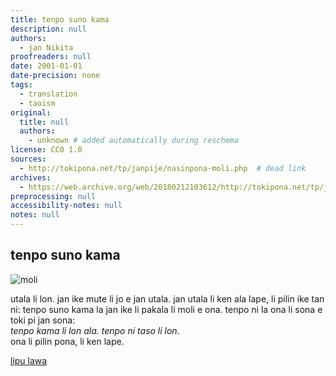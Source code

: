 ```yaml
---
title: tenpo suno kama
description: null
authors:
  - jan Nikita
proofreaders: null
date: 2001-01-01
date-precision: none
tags:
  - translation
  - taoism
original:
  title: null
  authors:
    - unknown # added automatically during reschema
license: CC0 1.0
sources:
  - http://tokipona.net/tp/janpije/nasinpona-moli.php  # dead link
archives:
  - https://web.archive.org/web/20180212103612/http://tokipona.net/tp/janpije/nasinpona-moli.php
preprocessing: null
accessibility-notes: null
notes: null
---
```


## tenpo suno kama

![moli](https://web.archive.org/web/20180212103612im_/http://tokipona.net/tp/janpije/texts/nasinpona/moli.png)

utala li lon. jan ike mute li jo e jan utala. jan utala li ken ala lape, li pilin ike tan ni: tenpo suno kama la jan ike li pakala li moli e ona. tenpo ni la ona li sona e toki pi jan sona:  \
*tenpo kama li lon ala. tenpo ni taso li lon.*  \
ona li pilin pona, li ken lape.

[lipu lawa](./nasin-pona-nasin.md)
